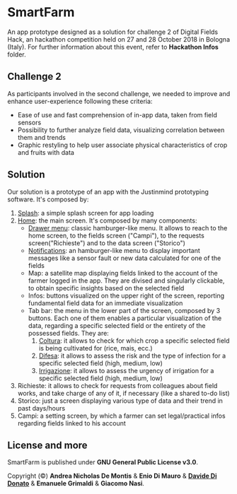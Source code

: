 # SmartFarm

An app prototype designed as a solution for challenge 2 of Digital Fields Hack, an hackathon competition held on 27 and 28 October 2018 in Bologna (Italy). For further information about this event, refer to **Hackathon Infos** folder.

## Challenge 2

As participants involved in the second challenge, we needed to improve and enhance user-experience following these criteria:
* Ease of use and fast comprehension of in-app data, taken from field sensors
* Possibility to further analyze field data, visualizing correlation between them and trends
* Graphic restyling to help user associate physical characteristics of crop and fruits with data

## Solution

Our solution is a prototype of an app with the Justinmind prototyping software. It's composed by:
1. [Splash](https://github.com/MrOverflOOw/SmartFarm/blob/master/Screenshots/Splash.png): a simple splash screen for app loading
2. [Home](https://github.com/MrOverflOOw/SmartFarm/blob/master/Screenshots/Home.png): the main screen. It's composed by many components:
   - [Drawer menu](https://github.com/MrOverflOOw/SmartFarm/blob/master/Screenshots/Menu%20hamburger.png): classic hamburger-like menu. It allows to reach to the home screen, to the fields screen ("Campi"), to the requests screen("Richieste") and to the data screen ("Storico")
   - [Notifications](https://github.com/MrOverflOOw/SmartFarm/blob/master/Screenshots/Notifications.png): an hamburger-like menu to display important messages like a sensor fault or new data calculated for one of the fields
   - Map: a satellite map displaying fields linked to the account of the farmer logged in the app. They are divised and singularly clickable, to obtain specific insights based on the selected field
   - Infos: buttons visualized on the upper right of the screen, reporting fundamental field data for an immediate visualization 
   - Tab bar: the menu in the lower part of the screen, composed by 3 buttons. Each one of them enables a particular visualization of the data, regarding a specific selected field or the entirety of the possessed fields. They are:
     1. [Coltura](https://github.com/MrOverflOOw/SmartFarm/blob/master/Screenshots/Coltura.png): it allows to check for which crop a specific selected field is being cultivated for (rice, mais, ecc.)
     2. [Difesa](https://github.com/MrOverflOOw/SmartFarm/blob/master/Screenshots/Difesa.png): it allows to assess the risk and the type of infection for a specific selected field (high, medium, low)
     3. [Irrigazione](https://github.com/MrOverflOOw/SmartFarm/blob/master/Screenshots/Irrigazione.png): it allows to assess the urgency of irrigation for a specific selected field (high, medium, low)
3. Richieste: it allows to check for requests from colleagues about field works, and take charge of any of it, if necessary (like a shared to-do list)
4. Storico: just a screen displaying various type of data and their trend in past days/hours
5. Campi: a setting screen, by which a farmer can set legal/practical infos regarding fields linked to his account

## License and more

SmartFarm is published under **GNU General Public License v3.0**.

Copyright (©) **Andrea Nicholas De Montis** & **Enio Di Mauro** & [**Davide Di Donato**](https://github.com/MrOverflOOw) & **Emanuele Grimaldi** & **Giacomo Nasi**.
